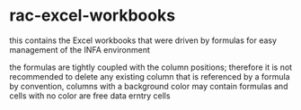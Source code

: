 # rac-excel-workbooks
this contains the Excel workbooks that were driven by formulas for easy management of the INFA environment

the formulas are tightly coupled with the column positions; therefore it is not recommended to delete any existing column that is referenced by a formula
by convention, columns with a background color may contain formulas and cells with no color are free data erntry cells
